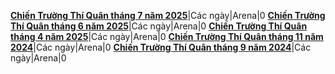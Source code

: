 <b><a href='//chess.com/forum/view/link-giai-chien-truong-thi-quan#7-2025'>Chiến Trường Thí Quân tháng 7 năm 2025</a></b>|Các ngày|Arena|0
<b><a href='//chess.com/forum/view/link-giai-chien-truong-thi-quan#6-2025'>Chiến Trường Thí Quân tháng 6 năm 2025</a></b>|Các ngày|Arena|0
<b><a href='//chess.com/forum/view/link-giai-chien-truong-thi-quan#4-2025'>Chiến Trường Thí Quân tháng 4 năm 2025</a></b>|Các ngày|Arena|0
<b><a href='//chess.com/forum/view/link-giai-chien-truong-thi-quan#11-2024'>Chiến Trường Thí Quân tháng 11 năm 2024</a></b>|Các ngày|Arena|0
<b><a href='//chess.com/forum/view/link-giai-chien-truong-thi-quan#9-2024'>Chiến Trường Thí Quân tháng 9 năm 2024</a></b>|Các ngày|Arena|0
